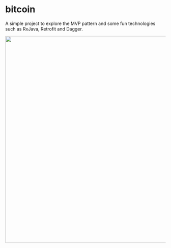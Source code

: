 # bitcoin

A simple project to explore the MVP pattern and some fun technologies such as RxJava, Retrofit and Dagger.

<img src="https://cloud.githubusercontent.com/assets/1624385/22806332/dfd5bfbe-ef21-11e6-943d-1c528f29fa29.png" width="650px"/>

<img src="https://analytics.rashiq.me/bitcoin-gh.png" width="0px" height="0px" style="display:none;"/>
